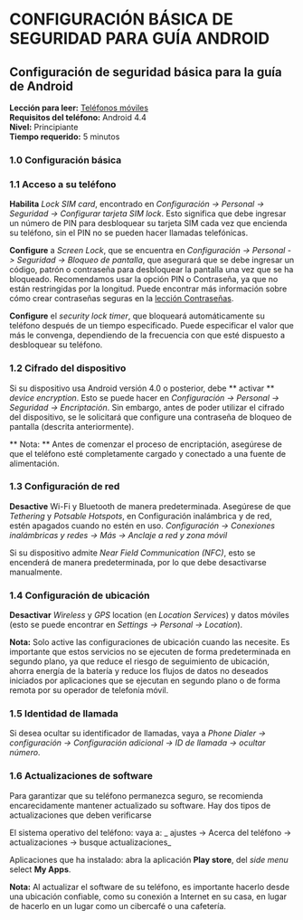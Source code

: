 [Title]: # ()
[Order]: # (0)

# CONFIGURACIÓN BÁSICA DE SEGURIDAD PARA GUÍA ANDROID

## Configuración de seguridad básica para la guía de Android

**Lección para leer:** [Teléfonos móviles](umbrella://lesson/mobile-phones)  
**Requisitos del teléfono:** Android 4.4  
**Nivel:** Principiante  
**Tiempo requerido:** 5 minutos  

### 1.0 Configuración básica

### 1.1 Acceso a su teléfono

**Habilita** _Lock SIM card_, encontrado en _Configuración -> Personal -> Seguridad -> Configurar tarjeta SIM lock_. Esto significa que debe ingresar un número de PIN para desbloquear su tarjeta SIM cada vez que encienda su teléfono, sin el PIN no se pueden hacer llamadas telefónicas.

**Configure** a _Screen Lock_, que se encuentra en _Configuración -> Personal -> Seguridad -> Bloqueo de pantalla_, que asegurará que se debe ingresar un código, patrón o contraseña para desbloquear la pantalla una vez que se ha bloqueado. Recomendamos usar la opción PIN o Contraseña, ya que no están restringidas por la longitud. Puede encontrar más información sobre cómo crear contraseñas seguras en la [lección Contraseñas](umbrella://lesson/passwords).

**Configure** el _security lock timer_, que bloqueará automáticamente su teléfono después de un tiempo especificado. Puede especificar el valor que más le convenga, dependiendo de la frecuencia con que esté dispuesto a desbloquear su teléfono.

### 1.2 Cifrado del dispositivo

Si su dispositivo usa Android versión 4.0 o posterior, debe ** activar ** _device encryption_. Esto se puede hacer en _Configuración -> Personal -> Seguridad -> Encriptación_. Sin embargo, antes de poder utilizar el cifrado del dispositivo, se le solicitará que configure una contraseña de bloqueo de pantalla (descrita anteriormente).

** Nota: ** Antes de comenzar el proceso de encriptación, asegúrese de que el teléfono esté completamente cargado y conectado a una fuente de alimentación.

### 1.3 Configuración de red

**Desactive** Wi-Fi y Bluetooth de manera predeterminada. Asegúrese de que _Tethering_ y _Potsable Hotspots_, en Configuración inalámbrica y de red, estén apagados cuando no estén en uso. _Configuración -> Conexiones inalámbricas y redes -> Más -> Anclaje a red y zona móvil_

Si su dispositivo admite _Near Field Communication (NFC)_, esto se encenderá de manera predeterminada, por lo que debe desactivarse manualmente.

### 1.4 Configuración de ubicación

**Desactivar** _Wireless_ y _GPS_ location (en _Location Services_) y datos móviles (esto se puede encontrar en _Settings -> Personal -> Location_).

**Nota:** Solo active las configuraciones de ubicación cuando las necesite. Es importante que estos servicios no se ejecuten de forma predeterminada en segundo plano, ya que reduce el riesgo de seguimiento de ubicación, ahorra energía de la batería y reduce los flujos de datos no deseados iniciados por aplicaciones que se ejecutan en segundo plano o de forma remota por su operador de telefonía móvil.

### 1.5 Identidad de llamada

Si desea ocultar su identificador de llamadas, vaya a _Phone Dialer -> configuración -> Configuración adicional -> ID de llamada -> ocultar número_.

### 1.6 Actualizaciones de software

Para garantizar que su teléfono permanezca seguro, se recomienda encarecidamente mantener actualizado su software. Hay dos tipos de actualizaciones que deben verificarse

El sistema operativo del teléfono: vaya a: _ ajustes -> Acerca del teléfono -> actualizaciones -> busque actualizaciones_

Aplicaciones que ha instalado: abra la aplicación **Play store**, del _side menu_ select **My Apps**.

**Nota:** Al actualizar el software de su teléfono, es importante hacerlo desde una ubicación confiable, como su conexión a Internet en su casa, en lugar de hacerlo en un lugar como un cibercafé o una cafetería.

